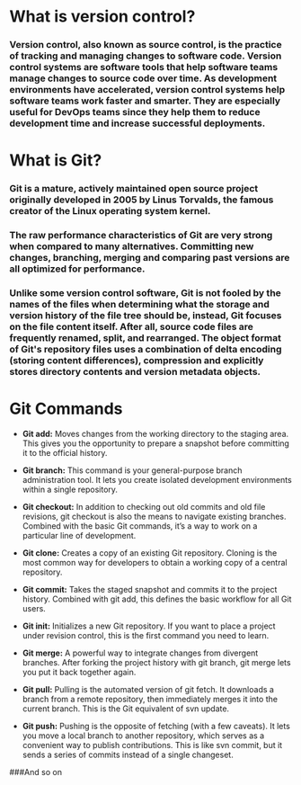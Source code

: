 # What is version control?

### Version control, also known as source control, is the practice of tracking and managing changes to software code. Version control systems are software tools that help software teams manage changes to source code over time. As development environments have accelerated, version control systems help software teams work faster and smarter. They are especially useful for DevOps teams since they help them to reduce development time and increase successful deployments.

# What is Git?

### Git is a mature, actively maintained open source project originally developed in 2005 by Linus Torvalds, the famous creator of the Linux operating system kernel.
### The raw performance characteristics of Git are very strong when compared to many alternatives. Committing new changes, branching, merging and comparing past versions are all optimized for performance. 
### Unlike some version control software, Git is not fooled by the names of the files when determining what the storage and version history of the file tree should be, instead, Git focuses on the file content itself. After all, source code files are frequently renamed, split, and rearranged. The object format of Git's repository files uses a combination of delta encoding (storing content differences), compression and explicitly stores directory contents and version metadata objects.

# Git Commands
- **Git add:** Moves changes from the working directory to the staging area. This gives you the opportunity to prepare a snapshot before committing it to the official history.

- **Git branch:** This command is your general-purpose branch administration tool. It lets you create isolated development environments within a single repository.

- **Git checkout:** In addition to checking out old commits and old file revisions, git checkout is also the means to navigate existing branches. Combined with the basic Git commands, it’s a way to work on a particular line of development.

- **Git clone:** Creates a copy of an existing Git repository. Cloning is the most common way for developers to obtain a working copy of a central repository.

- **Git commit:** Takes the staged snapshot and commits it to the project history. Combined with git add, this defines the basic workflow for all Git users.

- **Git init:** Initializes a new Git repository. If you want to place a project under revision control, this is the first command you need to learn.

- **Git merge:** A powerful way to integrate changes from divergent branches. After forking the project history with git branch, git merge lets you put it back together again.

-  **Git pull:** Pulling is the automated version of git fetch. It downloads a branch from a remote repository, then immediately merges it into the current branch. This is the Git equivalent of svn update.

- **Git push:** Pushing is the opposite of fetching (with a few caveats). It lets you move a local branch to another repository, which serves as a convenient way to publish contributions. This is like svn commit, but it sends a series of commits instead of a single changeset.

###And so on